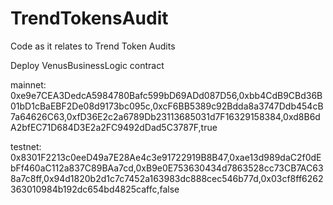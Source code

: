 # TrendTokensAudit
Code as it relates to Trend Token Audits


Deploy VenusBusinessLogic contract 

mainnet:
0xe9e7CEA3DedcA5984780Bafc599bD69ADd087D56,0xbb4CdB9CBd36B01bD1cBaEBF2De08d9173bc095c,0xcF6BB5389c92Bdda8a3747Ddb454cB7a64626C63,0xfD36E2c2a6789Db23113685031d7F16329158384,0xd8B6dA2bfEC71D684D3E2a2FC9492dDad5C3787F,true
    
testnet:
0x8301F2213c0eeD49a7E28Ae4c3e91722919B8B47,0xae13d989daC2f0dEbFf460aC112a837C89BAa7cd,0xB9e0E753630434d7863528cc73CB7AC638a7c8ff,0x94d1820b2d1c7c7452a163983dc888cec546b77d,0x03cf8ff6262363010984b192dc654bd4825caffc,false
